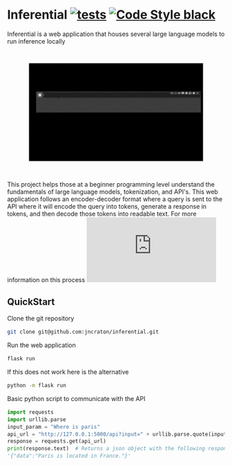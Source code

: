 Inferential [![tests](https://github.com/jncraton/inferential/actions/workflows/unit-tests.yml/badge.svg)](https://github.com/jncraton/inferential/actions/workflows/unit-tests.yml)
[![Code Style black](https://img.shields.io/badge/code%20style-black-000000.svg)](https://github.com/psf/black)
===========

Inferential is a web application that houses several large language models to run inference locally

![Example of Inference](media/InferenceExample.gif)

This project helps those at a beginner programming level understand the fundamentals of large language models, tokenization, and API's. This web application follows an encoder-decoder format where a query is sent to the API where it will encode the query into tokens, generate a response in tokens, and then decode those tokens into readable text. For more information on this process ![Attention is All You Need](https://arxiv.org/pdf/1706.03762.pdf)


QuickStart
----------

Clone the git repository

```sh
git clone git@github.com:jncraton/inferential.git
```

Run the web application

```sh
flask run
```

If this does not work here is the alternative

```sh
python -m flask run
```

Basic python script to communicate with the API

```python 
import requests
import urllib.parse
input_param = "Where is paris"
api_url = "http://127.0.0.1:5000/api?input=" + urllib.parse.quote(input_param)
response = requests.get(api_url)
print(response.text)  # Returns a json object with the following response
'{"data":"Paris is located in France."}'
```
